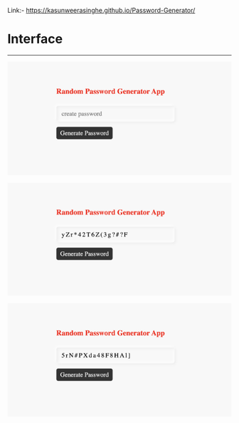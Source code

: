 Link:- https://kasunweerasinghe.github.io/Password-Generator/


# Interface

---

![!](assets/project_ss/1.png)

![!](assets/project_ss/2.png)

![!](assets/project_ss/3.png)